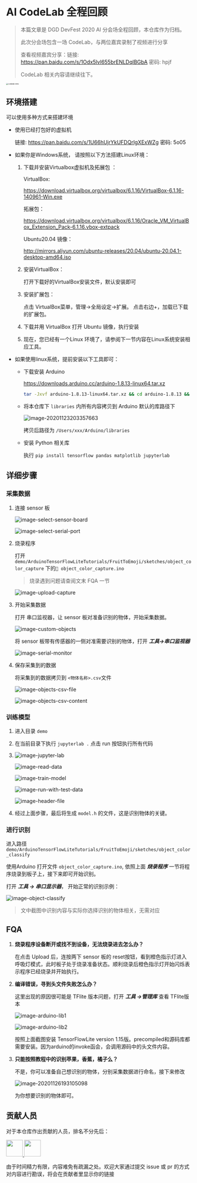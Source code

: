 # AI CodeLab 全程回顾

> 本篇文章是 DGD DevFest 2020 AI 分会场全程回顾，本仓库作为归档。
>
> 此次分会场包含一场 CodeLab，与两位嘉宾录制了视频进行分享
>
> 查看视频嘉宾分享：链接: https://pan.baidu.com/s/1Odx5lvl655brENLDqlBGbA  密码: hpjf
>
> CodeLab 相关内容请继续往下。

<img src="./imgs/codelab-intro.JPG" alt="codelab-intro" style="zoom: 33%;" />

## 环境搭建

可以使用多种方式来搭建环境

- 使用已经打包好的虚拟机

  链接: https://pan.baidu.com/s/1U66hUjrYkUFDQrlgXExWZg  密码: 5o05

- 如果你是Windows系统， 请按照以下方法搭建Linux环境：

  1. 下载并安装Virtualbox虚拟机及拓展包 ：

     VirtualBox:

      https://download.virtualbox.org/virtualbox/6.1.16/VirtualBox-6.1.16-140961-Win.exe

     拓展包：

     https://download.virtualbox.org/virtualbox/6.1.16/Oracle_VM_VirtualBox_Extension_Pack-6.1.16.vbox-extpack

     Ubuntu20.04 镜像：

     http://mirrors.aliyun.com/ubuntu-releases/20.04/ubuntu-20.04.1-desktop-amd64.iso

  2. 安装VirtualBox：

     打开下载好的VirtualBox安装文件，默认安装即可

  3. 安装扩展包：

     点击 VirtualBox菜单，管理->全局设定->扩展。 点击右边+，加载已下载的扩展包。

  4. 下载并用 VirtualBox 打开 Ubuntu 镜像，执行安装 

  5. 现在，您已经有一个Linux 环境了，请参阅下一节内容在Linux系统安装相应工具。 

- 如果使用linux系统，提前安装以下工具即可：

  - 下载安装 Arduino

    https://downloads.arduino.cc/arduino-1.8.13-linux64.tar.xz

    
    ```bash
    tar -Jxvf arduino-1.8.13-linux64.tar.xz && cd arduino-1.8.13 && sudo bash install.sh
    ```


  - 将本仓库下 `libraries` 内所有内容拷贝到 Arduino 默认的库路径下

    ![image-20201123203357663](./imgs/arduino-lib-path.png)

    拷贝后路径为 `/Users/xxx/Arduino/libraries`
  
  - 安装 Python 相关库
  
    执行 `pip install tensorflow pandas matplotlib jupyterlab`


## 详细步骤

### 采集数据

1. 连接 sensor 板

   ![image-select-sensor-board](./imgs/select-sensor-board.png)

   ![image-select-serial-port](./imgs/select-serial-port.png)

2. 烧录程序

   打开 `demo/ArduinoTensorFlowLiteTutorials/FruitToEmoji/sketches/object_color_capture` 下的` object_color_capture.ino`

   > 烧录遇到问题请查阅文末 FQA 一节

   ![image-upload-capture](./imgs/upload-capture.png)

3. 开始采集数据

   打开 串口监视器，让 sensor 板对准备识别的物体，开始采集数据。

   ![image-custom-objects](./imgs/custom-objects.png)

   将 sensor 板带有传感器的一侧对准需要识别的物体，打开 ***工具->串口监视器***

   ![image-serial-monitor](./imgs/serial-monitor.png)

4. 保存采集到的数据

   将采集到的数据拷贝到 `<物体名称>.csv`文件
   
   ![image-objects-csv-file](./imgs/objects-csv-file.png)
   
   ![image-objects-csv-content](./imgs/objects-csv-content.png)



### 训练模型

1. 进入目录 `demo`

2. 在当前目录下执行 `jupyterlab .` 点击 run 按钮执行所有代码

3. ![image-jupyter-lab](./imgs/jupyter-lab.png)

   ![image-read-data](./imgs/read-data.png)

   ![image-train-model](./imgs/train-model.png)

   ![image-run-with-test-data](./imgs/run-with-test-data.png)

   ![image-header-file](./imgs/header-file.png)

4. 经过上面步骤，最后将生成 `model.h` 的文件，这是识别物体的关键。

### 进行识别

进入路径 `demo/ArduinoTensorFlowLiteTutorials/FruitToEmoji/sketches/object_color_classify`  

使用Arduino 打开文件 `object_color_capture.ino`, 依照上面 ***烧录程序*** 一节将程序烧录到板子上，接下来即可开始识别。

打开 ***工具 -> 串口显示器***， 开始正常的识别示例：

![image-object-classify](./imgs/object-classify.png)

> 文中截图中识别内容与实际你选择识别的物体相关，无需对应

## FQA

1. **烧录程序设备断开或找不到设备，无法烧录进去怎么办？**

   在点击 Upload 后，连按两下 sensor 板的 reset按钮，看到橙色指示灯进入呼吸灯模式，此时板子处于烧录准备状态。顺利烧录后橙色指示灯开始闪烁表示程序已经烧录并开始执行。

2. **编译错误，寻到头文件失败怎么办？**

   这里出现的原因很可能是 TFlite 版本问题，打开 ***工具 ->管理库*** 查看 TFlite版本 

   ![image-arduino-lib1](./imgs/arduino-lib1.png)

   ![image-arduino-lib2](./imgs/arduino-lib2.png)

   按照上面截图安装 TensorFlowLite version 1.15版。precompiled和源码库都需要安装。因为arduino的invoke函会，会调用源码中的头文件内容。
   
3. **只能按照教程中的识别苹果，香蕉，橘子么？**

   不是，你可以准备自己想识别的物体，分别采集数据进行命名，接下来修改

   ![image-20201126193105098](./imgs/custom-detect.png)

   为你想要识别的物体即可。



## 贡献人员

对于本仓库作出贡献的人员，排名不分先后：

<a href="https://github.com/YuchengWang">
    <img src="https://avatars0.githubusercontent.com/u/6920532?s=400&u=86dad2d01f70485f2d72e2f0abfd27a22cc5a398&v=4" width="45px">
</a>
<a href="https://github.com/yuechuanx"> 
    <img src="https://avatars3.githubusercontent.com/u/19339293?s=460&v=4" width="45px">
</a>

由于时间精力有限，内容难免有疏漏之处。欢迎大家通过提交 issue 或 pr 的方式对内容进行勘误，将会在贡献者里显示你的链接

